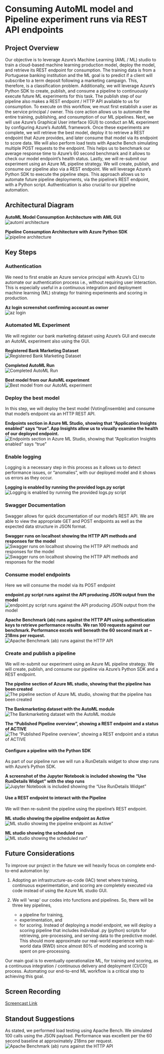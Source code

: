 # Consuming AutoML model and Pipeline experiment runs via REST API endpoints

## Project Overview

Our objective is to leverage Azure’s Machine Learning (AML / ML) studio to train a cloud-based machine learning production model, deploy the model, and retrieve its REST endpoint for consumption. The training data is from a Portuguese banking institution and the ML goal is to predict if a client will subscribe to a term deposit following a marketing campaign. This, therefore, is a classification problem. Additionally, we will leverage Azure’s Python SDK to create, publish, and consume a pipeline to continuously execute future ML experiments for this task. The publish step of our pipeline also makes a REST endpoint / HTTP API available to us for consumption.
To execute on this workflow, we must first establish a user as the service principal / owner. This core action allows us to automate the entire training, publishing, and consumption of our ML pipelines. Next, we will use Azure’s Graphical User interface (GUI) to conduct an ML experiment by configuring Azure’s AutoML framework. Once these experiments are complete, we will retrieve the best model, deploy it to retrieve a REST endpoint that Azure provides, and later consume that model via its endpoint to score data. We will also perform load tests with Apache Bench simulating multiple POST requests to the endpoint. This helps us to benchmark our average response time to Azure’s 60 second benchmark and it allows to check our model endpoint’s health status. 
Lastly, we will re-submit our experiment using an Azure ML pipeline strategy. We will create, publish, and consume our pipeline also via a REST endpoint. We will leverage Azure’s Python SDK to execute the pipeline steps. This approach allows us to automate future pipeline deployments, via the pipeline’s REST endpoint, with a Python script. Authentication is also crucial to our pipeline automation.

## Architectural Diagram

**AutoML Model Consumption Architecture with AML GUI**  
![automl architecture](images/architecture_automl.png)

**Pipeline Consumption Architecture with Azure Python SDK**  
![pipeline architecture](images/architecture_pipeline.png)

## Key Steps

### Authentication

We need to first enable an Azure service principal with Azure’s CLI to automate our authentication process i.e., without requiring user interaction. This is especially useful in a continuous integration and deployment machine learning (ML) strategy for training experiments and scoring in production.

**Az login screenshot confirming account as owner**  
![az login](images/service_principal.png)

### Automated ML Experiment

We will register our bank marketing dataset using Azure’s GUI and execute an AutoML experiment also using the GUI.

**Registered Bank Marketing Dataset**  
![Registered Bank Marketing Dataset](images/registered_dataset.png)

**Completed AutoML Run**  
![Completed AutoML Run](images/completed_experiment_run.png)

**Best model from our AutoML experiment**  
![Best model from our AutoML experiment](images/best_model.png)

### Deploy the best model

In this step, we will deploy the best model (VotingEnsemble) and consume that model’s endpoint via an HTTP REST API.

**Endpoints section in Azure ML Studio, showing that “Application Insights enabled” says “true”. App Insights allow us to visually examine the health of our deployed endpoint.**  
![Endpoints section in Azure ML Studio, showing that “Application Insights enabled” says “true”](images/app_insights_enabled.png)

### Enable logging

Logging is a necessary step in this process as it allows us to detect performance issues, or “anomalies”, with our deployed model and it shows us errors as they occur.

**Logging is enabled by running the provided logs.py script**  
![Logging is enabled by running the provided logs.py script](images/app_insights_logging.png)

### Swagger Documentation

Swagger allows for quick documentation of our model’s REST API. We are able to view the appropriate GET and POST endpoints as well as the expected data structure in JSON format.

**Swagger runs on localhost showing the HTTP API methods and responses for the model**  
![Swagger runs on localhost showing the HTTP API methods and responses for the model](images/swagger_1.png)
![Swagger runs on localhost showing the HTTP API methods and responses for the model](images/swagger_2.png)

### Consume model endpoints

Here we will consume the model via its POST endpoint

**endpoint.py script runs against the API producing JSON output from the model**  
![endpoint.py script runs against the API producing JSON output from the model](images/endpoint_success.png)

**Apache Benchmark (ab) runs against the HTTP API using authentication keys to retrieve performance results. We ran 100 requests against our benchmark. Performance excels well beneath the 60 second mark at ~ 218ms per request.**  
![Apache Benchmark (ab) runs against the HTTP API](images/apache_bench.png)

### Create and publish a pipeline

We will re-submit our experiment using an Azure ML pipeline strategy. We will create, publish, and consume our pipeline via Azure’s Python SDK and a REST endpoint.

**The pipeline section of Azure ML studio, showing that the pipeline has been created**  
![The pipeline section of Azure ML studio, showing that the pipeline has been created](images/pipeline_created.png)

**The Bankmarketing dataset with the AutoML module**  
![The Bankmarketing dataset with the AutoML module](images/bnkmarkt_data_automl_module.png)

**The “Published Pipeline overview”, showing a REST endpoint and a status of ACTIVE**  
![The “Published Pipeline overview”, showing a REST endpoint and a status of ACTIVE](images/pipeline_with_active_endpoint.png)

#### Configure a pipeline with the Python SDK

As part of our pipeline run we will run a RunDetails widget to show step runs with Azure’s Python SDK.

**A screenshot of the Jupyter Notebook is included showing the “Use RunDetails Widget” with the step runs**  
![Jupyter Notebook is included showing the “Use RunDetails Widget” ](images/jupyter_python_sdk_rundetails_widget.png)

#### Use a REST endpoint to interact with the Pipeline

We will then re-submit the pipeline using the pipeline’s REST endpoint.

**ML studio showing the pipeline endpoint as Active**  
![ML studio showing the pipeline endpoint as Active” ](images/pipeline_with_active_status.png)

**ML studio showing the scheduled run**  
![ML studio showing the scheduled run” ](images/pipeline_scheduled_run.png)

## Future Considerations

To improve our project in the future we will heavily focus on complete end-to-end automation by:

1. Adopting an infrastructure-as-code (IAC) tenet where training, continuous experimentation, and scoring are completely executed via code instead of using the Azure ML studio GUI.
2. We will 'wrap' our codes into functions and pipelines. So, there will be three key pipelines,

    * a pipeline for training,
    * experimentation, and
    * for scoring.
Instead of deploying a model endpoint, we will deploy a scoring pipeline that includes individual .py (python) scripts for retrieving, pre-processing, and serving data to the predictive model. This should more approximate our real-world experience with real-world data (RWD) since almost 80% of modeling and scoring is spent on pre-processing.

Our main goal is to eventually operationalize ML, for training and scoring, as a continuous integration / continuous delivery and deployment (CI/CD) process. Automating our end-to-end ML workflow is a critical step to achieving this goal.

## Screen Recording

[Screencast Link](https://youtu.be/Dk5_3Rae6bU)

## Standout Suggestions

As stated, we performed load testing using Apache Bench. We simulated 100 calls using the JSON payload. Performance was excellent per the 60 second baseline at approximately 218ms per request.
![Apache Benchmark (ab) runs against the HTTP API](images/apache_bench.png)